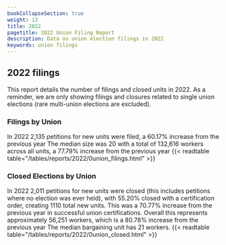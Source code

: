 ```yaml
---
bookCollapseSection: true
weight: 13
title: 2022
pagetitle: 2022 Union Filing Report
description: Data on union election filings in 2022
keywords: union filings
---
```


## 2022 filings

This report details the number of filings and closed units in 2022. As a reminder, we are only showing filings and closures related to single union elections (rare multi-union elections are excluded).

### Filings by Union
In 2022 2,135 petitions for new units were filed, a 60.17% increase from the previous year The median size was 20 with a total of 132,616 workers across all units, a 77.79% increase from the previous year
{{< readtable table="/tables/reports/2022/0union_filings.html" >}}

### Closed Elections by Union
In 2022 2,011 petitions for new units were closed (this includes petitions where no election was ever held), with 55.20% closed with a certification order, creating 1110 total new units. This was a 70.77% increase from the previous year in successful union certifications. Overall this represents approximately 56,251 workers, which is a 80.78% increase from the previous year The median bargaining unit has 21 workers.
{{< readtable table="/tables/reports/2022/0union_closed.html" >}}
